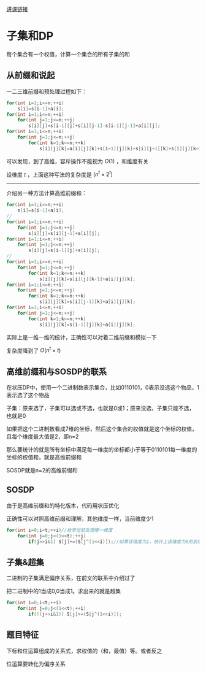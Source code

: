 [讲课链接](https://www.bilibili.com/video/BV1V24y1e7sG/?spm_id_from=333.999.0.0)

# 子集和DP
每个集合有一个权值，计算一个集合的所有子集的和
## 从前缀和说起
一二三维前缀和预处理过程如下：
```cpp
for(int i=1;i<=n;++i)
    s[i]=s[i-1]+a[i];
for(int i=1;i<=n;++i)
    for(int j=1;j<=n;++j)
        s[i][j]=s[i-1][j]+s[i][j-1]-s[i-1][j-1]+a[i][j];
for(int i=1;i<=n;++i)
    for(int j=1;j<=n;++j)
        for(int k=1;k<=n;++k)
            s[i][j][k]=a[i][j][k]+s[i−1][j][k]+s[i][j−1][k]+s[i][j][k−1]−s[i−1][j−1][k]−s[i−1][j][k−1]−s[i][j−1][j−1]+s[i−1][j−1][k−1];
```
可以发现，到了高维，容斥操作不能视为 $O(1)$ ，和维度有关

设维度 $t$ ，上面这种写法的复杂度是 $(n^t\times 2^t)$

---
介绍另一种方法计算高维前缀和：
```cpp
for(int i=1;i<=n;++i)
	s[i]=s[i-1]+a[i];
//	
for(int i=1;i<=n;++i)
	for(int j=1;j<=n;++j)
		s[i][j]=s[i][j-1]+a[i][j];
for(int i=1;i<=n;++i)
	for(int j=1;j<=n;++j)
		s[i][j]=s[i-1][j]+s[i][j];
//
for(int i=1;i<=n;++i)
	for(int j=1;j<=n;++j)
        for(int k=1;k<=n;++k)
		    s[i][j][k]=s[i][j][k-1]+a[i][j][k];
for(int i=1;i<=n;++i)
	for(int j=1;j<=n;++j)
        for(int k=1;k<=n;++k)
		    s[i][j][k]=s[i][j-1][k]+a[i][j][k];
for(int i=1;i<=n;++i)
	for(int j=1;j<=n;++j)
        for(int k=1;k<=n;++k)
		    s[i][j][k]=s[i-1][j][k]+a[i][j][k];
```
实际上是一维一维的统计，正确性可以对着二维前缀和模拟一下

复杂度降到了 $O(n^t\times t)$
## 高维前缀和与SOSDP的联系
在状压DP中，使用一个二进制数表示集合，比如0110101，0表示没选这个物品，1表示选了这个物品

子集：原来选了，子集可以选或不选，也就是0或1；原来没选，子集只能不选，也就是0

如果把这个二进制数看成7维的坐标，然后这个集合的权值就是这个坐标的权值，且每个维度最大值是2，即n=2

那么要统计的就是所有坐标中满足每一维度的坐标都小于等于0110101每一维度的坐标的权值和，就是高维前缀和

SOSDP就是n=2的高维前缀和
## SOSDP
由于是高维前缀和的特化版本，代码用状压优化

正确性可以对照高维前缀和理解，其他维度一样，当前维度少1
```cpp
for(int i=0;i<t;++i)//枚举当前处理哪一维度
	for(int j=0;j<(1<<t);++j) 
        if(j>>i&1) S[j]+=(S[j^(1<<i)]);//如果该维度为1，统计上该维度为0的前缀和
```
## 子集&超集
二进制的子集满足偏序关系，在前文的联系中介绍过了

把二进制中的1当成0,0当成1。求出来的就是超集
```cpp
for(int i=0;i<t;++i)
	for(int j=0;j<(1<<t);++i)
        if(!(j>>i&1)) S[j]+=(S[j^(1<<i)]);
```
## 题目特征
下标和位运算组成的关系式，求权值的（和，最值）等。或者反之

位运算要转化为偏序关系
